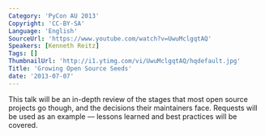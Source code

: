 ```yaml
---
Category: 'PyCon AU 2013'
Copyright: 'CC-BY-SA'
Language: 'English'
SourceUrl: 'https://www.youtube.com/watch?v=UwuMclgqtAQ'
Speakers: [Kenneth Reitz]
Tags: []
ThumbnailUrl: 'http://i1.ytimg.com/vi/UwuMclgqtAQ/hqdefault.jpg'
Title: 'Growing Open Source Seeds'
date: '2013-07-07'
---
```

This talk will be an in-depth review of the stages that most open source projects go though, and the decisions their maintainers face. Requests will be used as an example — lessons learned and best practices will be covered.